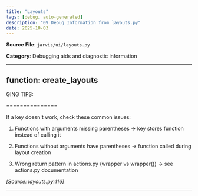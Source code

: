 ```yaml
---
title: "Layouts"
tags: [debug, auto-generated]
description: "09_Debug Information from layouts.py"
date: 2025-10-03
---
```


**Source File**: `jarvis/ui/layouts.py`

**Category**: Debugging aids and diagnostic information

---

## function: create_layouts

<a id="function:-create_layouts-1"></a>

GING TIPS:

 ===============

 If a key doesn't work, check these common issues:

 1. Functions with arguments missing parentheses → key stores function instead of calling it

 2. Functions without arguments have parentheses → function called during layout creation

 3. Wrong return pattern in actions.py (wrapper vs wrapper()) → see actions.py documentation

*[Source: layouts.py:116]*

---
